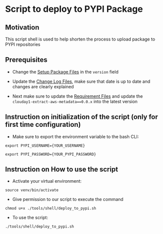 # Script to deploy to PYPI Package

## Motivation

This script shell is used to help shorten the process to upload package to PYPI repositories

##  Prerequisites
- Change the [Setup Package Files](../setup.py) in the `version` field

- Update the [Change Log Files](../CHANGELOG.txt), make sure that date is up to date and changes are clearly explained

- Next make sure to update the [Requirement Files](../requirements.txt) and update the `clouday1-extract-aws-metadata==0.0.x` into the latest version

## Instruction on initialization of the script (only for first time configuration)

- Make sure to export the environment variable to the bash CLI:
```
export PYPI_USERNAME={YOUR_USERNAME}
```
```
export PYPI_PASSWORD={YOUR_PYPI_PASSWORD}
```
## Instruction on How to use the script

- Activate your virtual environment:
```
source venv/bin/activate
```

- Give permission to our script to execute the command
```
chmod u+x ./tools/shell/deploy_to_pypi.sh 
```

- To use the script:
```
./tools/shell/deploy_to_pypi.sh
```
